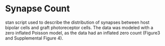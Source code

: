 # Synapse Count

stan script used to describe the distribution of synapses between host bipolar cells and graft photoreceptor cells. The data was modeled with a zero inflated Poisson model, as the data had an inflated zero count (Figure3 and Supplemental Figure 4).
